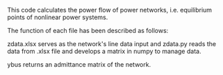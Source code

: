This code calculates the power flow of power networks, i.e. equilibrium points of nonlinear power systems.

The function of each file has been described as follows:

zdata.xlsx serves as the network's line data input and zdata.py reads the data from .xlsx file and develops a matrix in numpy to manage data.

ybus returns an admittance matrix of the network. 
